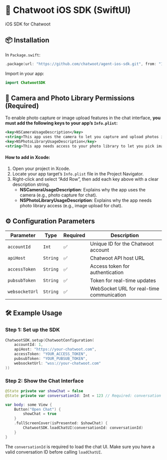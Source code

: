 # 💬 Chatwoot iOS SDK (SwiftUI)

iOS SDK for Chatwoot





## 📦 Installation

In `Package.swift`:

```swift
.package(url: "https://github.com/chatwoot/agent-ios-sdk.git", from: "1.0.0")
```

Import in your app:

```swift
import ChatwootSDK
```



## 📸 Camera and Photo Library Permissions (Required)

To enable photo capture or image upload features in the chat interface, **you must add the following keys to your app’s `Info.plist`:**

```xml
<key>NSCameraUsageDescription</key>
<string>This app uses the camera to let you capture and upload photos in chat.</string>
<key>NSPhotoLibraryUsageDescription</key>
<string>This app needs access to your photo library to let you pick images for chat.</string>
```

#### How to add in Xcode:

1. Open your project in Xcode.
2. Locate your app target’s `Info.plist` file in the Project Navigator.
3. Right-click and select “Add Row”, then add each key above with a clear description string.
   - **NSCameraUsageDescription**: Explains why the app uses the camera (e.g., photo capture for chat).
   - **NSPhotoLibraryUsageDescription**: Explains why the app needs photo library access (e.g., image upload for chat).



## ⚙️ Configuration Parameters

| Parameter        | Type      | Required | Description                                 |
|-----------------|-----------|----------|---------------------------------------------|
| `accountId`     | `Int`     | ✅        | Unique ID for the Chatwoot account          |
| `apiHost`       | `String`  | ✅        | Chatwoot API host URL                       |
| `accessToken`   | `String`  | ✅        | Access token for authentication             |
| `pubsubToken`   | `String`  | ✅        | Token for real-time updates                 |
| `websocketUrl`  | `String`  | ✅        | WebSocket URL for real-time communication   |


## 🛠️ Example Usage

### Step 1: Set up the SDK

```swift
ChatwootSDK.setup(ChatwootConfiguration(
    accountId: 1,
    apiHost: "https://your-chatwoot.com",
    accessToken: "YOUR_ACCESS_TOKEN",
    pubsubToken: "YOUR_PUBSUB_TOKEN",
    websocketUrl: "wss://your-chatwoot.com"
))
```

### Step 2: Show the Chat Interface

```swift
@State private var showChat = false
@State private var conversationId: Int = 123 // Required: conversation ID to load

var body: some View {
    Button("Open Chat") {
        showChat = true
    }
    .fullScreenCover(isPresented: $showChat) {
        ChatwootSDK.loadChatUI(conversationId: conversationId)
    }
}
```

The `conversationId` is required to load the chat UI. Make sure you have a valid conversation ID before calling `loadChatUI`.


